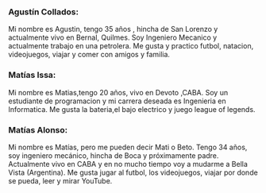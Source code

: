### Agustín Collados:
Mi nombre es Agustin, tengo 35 años , hincha de San Lorenzo y actualmente vivo en Bernal, Quilmes.
Soy Ingeniero Mecanico y actualmente trabajo en una petrolera.
Me gusta y practico futbol, natacion, videojuegos, viajar y comer con amigos y familia.

### Matías Issa:
Mi nombre es Matias,tengo 20 años, vivo en Devoto ,CABA.
Soy un estudiante de programacion y mi carrera deseada es Ingenieria en Informatica.
Me gusta la bateria,el bajo electrico y juego league of legends.

### Matías Alonso:
Mi nombre es Matías, pero me pueden decir Mati o Beto. Tengo 34 años, soy ingeniero mecánico, hincha de Boca y próximamente padre. Actualmente vivo en CABA y en no mucho tiempo voy a mudarme a Bella Vista (Argentina). Me gusta jugar al futbol, los videojuegos, viajar por donde se pueda, leer y mirar YouTube.